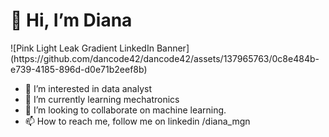 <h1>👋 Hi, I’m Diana  </h1>
![Pink Light Leak Gradient LinkedIn Banner](https://github.com/dancode42/dancode42/assets/137965763/0c8e484b-e739-4185-896d-d0e71b2eef8b)

- 👀 I’m interested in data analyst
- 🌱 I’m currently learning mechatronics
- 💞️ I’m looking to collaborate on machine learning.
- 📫 How to reach me, follow me on linkedin /diana_mgn

<!---
dancode42/dancode42 is a ✨ special ✨ repository because its `README.md` (this file) appears on your GitHub profile.
You can click the Preview link to take a look at your changes.
--->
